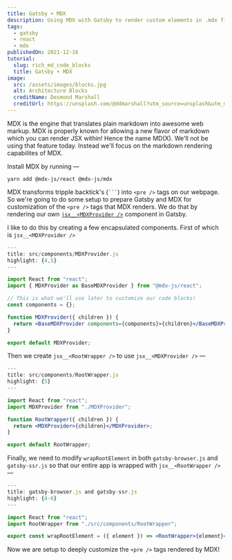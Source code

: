 ```yaml
---
title: Gatsby + MDX
description: Using MDX with Gatsby to render custom elements in .mdx files
tags:
  - gatsby
  - react
  - mdx
publishedOn: 2021-12-16
tutorial:
  slug: rich_md_code_blocks
  title: Gatsby + MDX
image:
  src: /assets/images/blocks.jpg
  alt: Architecture Blocks
  creditName: Desmond Marshall
  creditUrl: https://unsplash.com/@ddmarshall?utm_source=unsplash&utm_medium=referral&utm_content=creditCopyText
---
```


MDX is the engine that translates plain markdown into awesome web markup. MDX is properly known for allowing a new flavor of markdown which you can render JSX within! Hence the name MD(X). We'll not be using that feature today. Instead we'll focus on the markdown rendering capabilites of MDX.

Install MDX by running —

```shell
yarn add @mdx-js/react @mdx-js/mdx
```

MDX transforms tripple backtick's (` ``` `) into `<pre />` tags on our webpage. So we're going to do some setup to prepare Gatsby and MDX for customization of the `<pre />` tags that MDX renders. We do that by rendering our own [`jsx__<MDXProvider />`](https://www.gatsbyjs.com/docs/how-to/routing/customizing-components/) component in Gatsby.

I like to do this by creating a few encapsulated components. First of which is `jsx__<MDXProvider />`

```jsx
---
title: src/components/MDXProvider.js
highlight: {4,5}
---

import React from "react";
import { MDXProvider as BaseMDXProvider } from "@mdx-js/react";

// This is what we'll use later to customize our code blocks!
const components = {};

function MDXProvider({ children }) {
  return <BaseMDXProvider components={components}>{children}</BaseMDXProvider>;
}

export default MDXProvider;
```

Then we create `jsx__<RootWrapper />` to use `jsx__<MDXProvider />` —

```jsx
---
title: src/components/RootWrapper.js
highlight: {5}
---

import React from "react";
import MDXProvider from "./MDXProvider";

function RootWrapper({ children }) {
  return <MDXProvider>{children}</MDXProvider>;
}

export default RootWrapper;
```

Finally, we need to modify `wrapRootElement` in both `gatsby-browser.js` and `gatsby-ssr.js` so that our entire app is wrapped with `jsx__<RootWrapper />` —

```jsx
---
title: gatsby-browser.js and gatsby-ssr.js
highlight: {4-6}
---

import React from "react";
import RootWrapper from "./src/components/RootWrapper";

export const wrapRootElement = ({ element }) => <RootWrapper>{element}</RootWrapper>;
```

Now we are setup to deeply customize the `<pre />` tags rendered by MDX!
